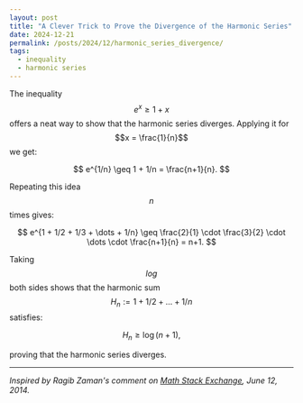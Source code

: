 ```yaml
---
layout: post
title: "A Clever Trick to Prove the Divergence of the Harmonic Series"
date: 2024-12-21
permalink: /posts/2024/12/harmonic_series_divergence/
tags:
  - inequality
  - harmonic series
---
```


The inequality $$e^x \geq 1+x$$ offers a neat way to show that the harmonic series diverges. Applying it for $$x = \frac{1}{n}$$ we get:

$$
e^{1/n} \geq 1 + 1/n = \frac{n+1}{n}.
$$

Repeating this idea $$n$$ times gives:

$$
e^{1 + 1/2 + 1/3 + \dots + 1/n} \geq \frac{2}{1} \cdot \frac{3}{2} \cdot \dots \cdot \frac{n+1}{n} = n+1.
$$

Taking $$log$$ both sides shows that the harmonic sum $$H_n := 1 + 1/2 + \dots + 1/n$$ satisfies:

$$
H_n \geq \log(n+1),
$$

proving that the harmonic series diverges.

---

_Inspired by Ragib Zaman's comment on [Math Stack Exchange](https://math.stackexchange.com/questions/691807/proofs-of-am-gm-inequality), June 12, 2014._
